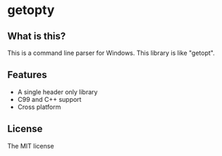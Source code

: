 # getopty

## What is this?
This is a command line parser for Windows.
This library is like "getopt".

## Features
- A single header only library
- C99 and C++ support
- Cross platform

## License
The MIT license
